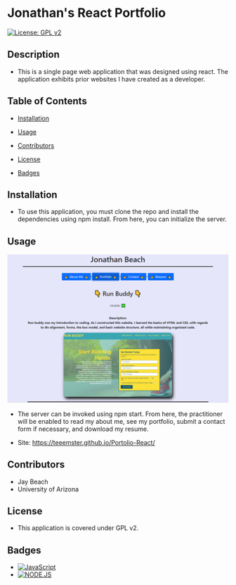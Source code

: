 # Jonathan's React Portfolio

[![License: GPL v2](https://img.shields.io/badge/License-GPL_v2-blue.svg)](https://www.gnu.org/licenses/old-licenses/gpl-2.0.en.html)

## Description
* This is a single page web application that was designed using react. The application exhibits prior websites I have created as a developer. 

## Table of Contents
* [Installation](#installation)

* [Usage](#usage)

* [Contributors](#contributors)

* [License](#license)

* [Badges](#badges)

## Installation
* To use this application, you must clone the repo and install the dependencies using npm install. From here, you can initialize the server.

## Usage

![Sample of React Portfolio Site](src/assets/images/sitesample.PNG)

* The server can be invoked using npm start. From here, the practitioner will be enabled to read my about me, see my portfolio, submit a contact form if necessary, and download my resume.


* Site: https://teeemster.github.io/Portolio-React/


## Contributors
* Jay Beach
* University of Arizona

## License
* This application is covered under GPL v2.

## Badges

* <a href="https://github.com/badges/shields"><img src="https://img.shields.io/badge/JS-green" alt="JavaScript"></a>
* <a href="https://github.com/badges/shields"><img src="https://img.shields.io/badge/NODE-green" alt="NODE.JS"></a>
